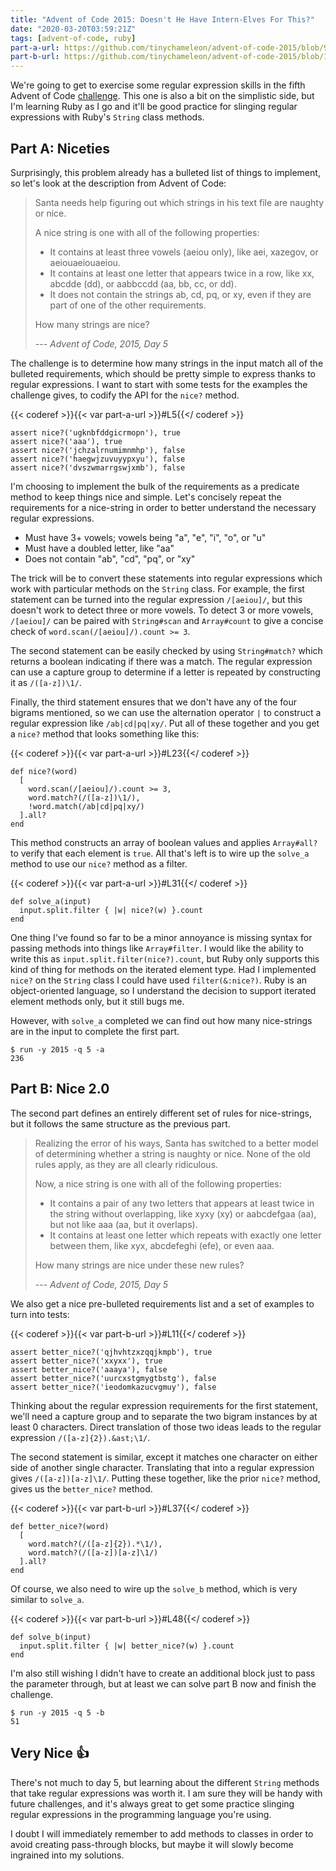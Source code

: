 ```yaml
---
title: "Advent of Code 2015: Doesn't He Have Intern-Elves For This?"
date: "2020-03-20T03:59:21Z"
tags: [advent-of-code, ruby]
part-a-url: https://github.com/tinychameleon/advent-of-code-2015/blob/9a4e4e918f829ee6667d17dc4917edb8295558a4/2015/5/solution.rb
part-b-url: https://github.com/tinychameleon/advent-of-code-2015/blob/188e65ef8d32c5f2c62c3c09ab875e1dacf54050/2015/5/solution.rb
---
```


We're going to get to exercise some regular expression skills in the fifth Advent of Code [challenge](https://adventofcode.com/2015/day/5).
This one is also a bit on the simplistic side, but I'm learning Ruby as I go and it'll be good practice for slinging regular expressions with Ruby's `String` class methods.

## Part A: Niceties
Surprisingly, this problem already has a bulleted list of things to implement, so let's look at the description from Advent of Code:

> Santa needs help figuring out which strings in his text file are naughty or nice.
>
> A nice string is one with all of the following properties:
>
> - It contains at least three vowels (aeiou only), like aei, xazegov, or aeiouaeiouaeiou.
> - It contains at least one letter that appears twice in a row, like xx, abcdde (dd), or aabbccdd (aa, bb, cc, or dd).
> - It does not contain the strings ab, cd, pq, or xy, even if they are part of one of the other requirements.
>
> How many strings are nice?
>
> --- _Advent of Code, 2015, Day 5_

The challenge is to determine how many strings in the input match all of the bulleted requirements, which should be pretty simple to express thanks to regular expressions.
I want to start with some tests for the examples the challenge gives, to codify the API for the `nice?` method.

{{< coderef >}}{{< var part-a-url >}}#L5{{</ coderef >}}
```
assert nice?('ugknbfddgicrmopn'), true
assert nice?('aaa'), true
assert nice?('jchzalrnumimnmhp'), false
assert nice?('haegwjzuvuyypxyu'), false
assert nice?('dvszwmarrgswjxmb'), false
```

I'm choosing to implement the bulk of the requirements as a predicate method to keep things nice and simple.
Let's concisely repeat the requirements for a nice-string in order to better understand the necessary regular expressions.

- Must have 3+ vowels; vowels being "a", "e", "i", "o", or "u"
- Must have a doubled letter, like "aa"
- Does not contain "ab", "cd", "pq", or "xy"

The trick will be to convert these statements into regular expressions which work with particular methods on the `String` class.
For example, the first statement can be turned into the regular expression `/[aeiou]/`, but this doesn't work to detect three or more vowels.
To detect 3 or more vowels, `/[aeiou]/` can be paired with `String#scan` and `Array#count` to give a concise check of `word.scan(/[aeiou]/).count >= 3`.

The second statement can be easily checked by using `String#match?` which returns a boolean indicating if there was a match. The regular expression can use a capture group to determine if a letter is repeated by constructing it as `/([a-z])\1/`.

Finally, the third statement ensures that we don't have any of the four bigrams mentioned, so we can use the alternation operator `|` to construct a regular expression like `/ab|cd|pq|xy/`.
Put all of these together and you get a `nice?` method that looks something like this:

{{< coderef >}}{{< var part-a-url >}}#L23{{</ coderef >}}
```
def nice?(word)
  [
    word.scan(/[aeiou]/).count >= 3,
    word.match?(/([a-z])\1/),
    !word.match(/ab|cd|pq|xy/)
  ].all?
end
```

This method constructs an array of boolean values and applies `Array#all?` to verify that each element is `true`.
All that's left is to wire up the `solve_a` method to use our `nice?` method as a filter.

{{< coderef >}}{{< var part-a-url >}}#L31{{</ coderef >}}
```
def solve_a(input)
  input.split.filter { |w| nice?(w) }.count
end
```

One thing I've found so far to be a minor annoyance is missing syntax for passing methods into things like `Array#filter`.
I would like the ability to write this as `input.split.filter(nice?).count`, but Ruby only supports this kind of thing for methods on the iterated element type.
Had I implemented `nice?` on the `String` class I could have used `filter(&:nice?)`.
Ruby is an object-oriented language, so I understand the decision to support iterated element methods only, but it still bugs me.

However, with `solve_a` completed we can find out how many nice-strings are in the input to complete the first part.

```
$ run -y 2015 -q 5 -a
236
```

## Part B: Nice 2.0
The second part defines an entirely different set of rules for nice-strings, but it follows the same structure as the previous part.

> Realizing the error of his ways, Santa has switched to a better model of determining whether a string is naughty or nice. None of the old rules apply, as they are all clearly ridiculous.
>
> Now, a nice string is one with all of the following properties:
>
> - It contains a pair of any two letters that appears at least twice in the string without overlapping, like xyxy (xy) or aabcdefgaa (aa), but not like aaa (aa, but it overlaps).
> - It contains at least one letter which repeats with exactly one letter between them, like xyx, abcdefeghi (efe), or even aaa.
>
> How many strings are nice under these new rules?
>
> --- _Advent of Code, 2015, Day 5_

We also get a nice pre-bulleted requirements list and a set of examples to turn into tests:

{{< coderef >}}{{< var part-b-url >}}#L11{{</ coderef >}}
```
assert better_nice?('qjhvhtzxzqqjkmpb'), true
assert better_nice?('xxyxx'), true
assert better_nice?('aaaya'), false
assert better_nice?('uurcxstgmygtbstg'), false
assert better_nice?('ieodomkazucvgmuy'), false
```

Thinking about the regular expression requirements for the first statement, we'll need a capture group and to separate the two bigram instances by at least 0 characters.
Direct translation of those two ideas leads to the regular expression `/([a-z]{2}).&ast;\1/`.

The second statement is similar, except it matches one character on either side of another single character.
Translating that into a regular expression gives `/([a-z])[a-z]\1/`.
Putting these together, like the prior `nice?` method, gives us the `better_nice?` method.

{{< coderef >}}{{< var part-b-url >}}#L37{{</ coderef >}}
```
def better_nice?(word)
  [
    word.match?(/([a-z]{2}).*\1/),
    word.match?(/([a-z])[a-z]\1/)
  ].all?
end
```

Of course, we also need to wire up the `solve_b` method, which is very similar to `solve_a`.

{{< coderef >}}{{< var part-b-url >}}#L48{{</ coderef >}}
```
def solve_b(input)
  input.split.filter { |w| better_nice?(w) }.count
end
```

I'm also still wishing I didn't have to create an additional block just to pass the parameter through, but at least we can solve part B now and finish the challenge.

```
$ run -y 2015 -q 5 -b
51
```

## Very Nice 👍
There's not much to day 5, but learning about the different `String` methods that take regular expressions was worth it.
I am sure they will be handy with future challenges, and it's always great to get some practice slinging regular expressions in the programming language you're using.

I doubt I will immediately remember to add methods to classes in order to avoid creating pass-through blocks, but maybe it will slowly become ingrained into my solutions.
